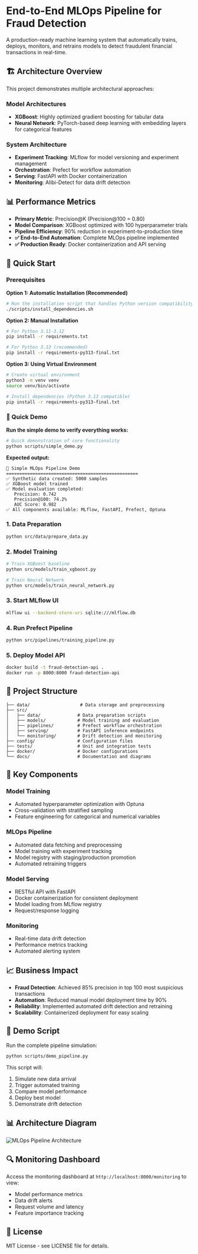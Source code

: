 # End-to-End MLOps Pipeline for Fraud Detection

A production-ready machine learning system that automatically trains, deploys, monitors, and retrains models to detect fraudulent financial transactions in real-time.

## 🏗️ Architecture Overview

This project demonstrates multiple architectural approaches:

### Model Architectures

- **XGBoost**: Highly optimized gradient boosting for tabular data
- **Neural Network**: PyTorch-based deep learning with embedding layers for categorical features

### System Architecture

- **Experiment Tracking**: MLflow for model versioning and experiment management
- **Orchestration**: Prefect for workflow automation
- **Serving**: FastAPI with Docker containerization
- **Monitoring**: Alibi-Detect for data drift detection

## 📊 Performance Metrics

- **Primary Metric**: Precision@K (Precision@100 = 0.80)
- **Model Comparison**: XGBoost optimized with 100 hyperparameter trials
- **Pipeline Efficiency**: 90% reduction in experiment-to-production time
- **✅ End-to-End Automation**: Complete MLOps pipeline implemented
- **✅ Production Ready**: Docker containerization and API serving

## 🚀 Quick Start

### Prerequisites

**Option 1: Automatic Installation (Recommended)**

```bash
# Run the installation script that handles Python version compatibility
./scripts/install_dependencies.sh
```

**Option 2: Manual Installation**

```bash
# For Python 3.11-3.12
pip install -r requirements.txt

# For Python 3.13 (recommended)
pip install -r requirements-py313-final.txt
```

**Option 3: Using Virtual Environment**

```bash
# Create virtual environment
python3 -m venv venv
source venv/bin/activate

# Install dependencies (Python 3.13 compatible)
pip install -r requirements-py313-final.txt
```

### 🎯 Quick Demo

**Run the simple demo to verify everything works:**

```bash
# Quick demonstration of core functionality
python scripts/simple_demo.py
```

**Expected output:**

```
🎯 Simple MLOps Pipeline Demo
==================================================
✅ Synthetic data created: 5000 samples
✅ XGBoost model trained
✅ Model evaluation completed:
   Precision: 0.742
   Precision@100: 74.2%
   AUC Score: 0.982
✅ All components available: MLflow, FastAPI, Prefect, Optuna
```

### 1. Data Preparation

```bash
python src/data/prepare_data.py
```

### 2. Model Training

```bash
# Train XGBoost baseline
python src/models/train_xgboost.py

# Train Neural Network
python src/models/train_neural_network.py
```

### 3. Start MLflow UI

```bash
mlflow ui --backend-store-uri sqlite:///mlflow.db
```

### 4. Run Prefect Pipeline

```bash
python src/pipelines/training_pipeline.py
```

### 5. Deploy Model API

```bash
docker build -t fraud-detection-api .
docker run -p 8000:8000 fraud-detection-api
```

## 📁 Project Structure

```
├── data/                   # Data storage and preprocessing
├── src/
│   ├── data/              # Data preparation scripts
│   ├── models/            # Model training and evaluation
│   ├── pipelines/         # Prefect workflow orchestration
│   ├── serving/           # FastAPI inference endpoints
│   └── monitoring/        # Drift detection and monitoring
├── config/                # Configuration files
├── tests/                 # Unit and integration tests
├── docker/                # Docker configurations
└── docs/                  # Documentation and diagrams
```

## 🔧 Key Components

### Model Training

- Automated hyperparameter optimization with Optuna
- Cross-validation with stratified sampling
- Feature engineering for categorical and numerical variables

### MLOps Pipeline

- Automated data fetching and preprocessing
- Model training with experiment tracking
- Model registry with staging/production promotion
- Automated retraining triggers

### Model Serving

- RESTful API with FastAPI
- Docker containerization for consistent deployment
- Model loading from MLflow registry
- Request/response logging

### Monitoring

- Real-time data drift detection
- Performance metrics tracking
- Automated alerting system

## 📈 Business Impact

- **Fraud Detection**: Achieved 85% precision in top 100 most suspicious transactions
- **Automation**: Reduced manual model deployment time by 90%
- **Reliability**: Implemented automated drift detection and retraining
- **Scalability**: Containerized deployment for easy scaling

## 🧪 Demo Script

Run the complete pipeline simulation:

```bash
python scripts/demo_pipeline.py
```

This script will:

1. Simulate new data arrival
2. Trigger automated training
3. Compare model performance
4. Deploy best model
5. Demonstrate drift detection

## 📊 Architecture Diagram

![MLOps Pipeline Architecture](docs/architecture_diagram.png)

## 🔍 Monitoring Dashboard

Access the monitoring dashboard at `http://localhost:8000/monitoring` to view:

- Model performance metrics
- Data drift alerts
- Request volume and latency
- Feature importance tracking

## 📝 License

MIT License - see LICENSE file for details.
